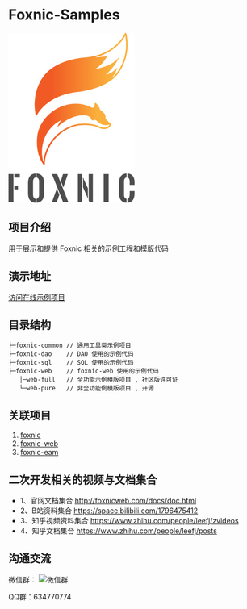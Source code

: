 # Foxnic-Samples

![Foxnic](foxnic-web/webfull/view/view-example/src/main/resources/static/images/foxnic-250.jpg)


## 项目介绍
用于展示和提供 Foxnic 相关的示例工程和模版代码

## 演示地址
[访问在线示例项目](http://eam-demo.rainbooow.com:8089/login.html)

## 目录结构

```
├─foxnic-common // 通用工具类示例项目
├─foxnic-dao    // DAO 使用的示例代码
├─foxnic-sql    // SQL 使用的示例代码
├─foxnic-web    // foxnic-web 使用的示例代码
   │─web-full   // 全功能示例模版项目 , 社区版许可证
   └─web-pure   // 非全功能例模版项目 , 开源

```

## 关联项目
1. [foxnic](https://gitee.com/LeeFJ/foxnic)
2. [foxnic-web](https://gitee.com/LeeFJ/foxnic-web)
3. [foxnic-eam](https://gitee.com/lank/eam)


## 二次开发相关的视频与文档集合
- 1、官网文档集合 http://foxnicweb.com/docs/doc.html
- 2、B站资料集合 https://space.bilibili.com/1796475412
- 3、知乎视频资料集合 https://www.zhihu.com/people/leefj/zvideos
- 4、知乎文档集合 https://www.zhihu.com/people/leefj/posts

## 沟通交流 

微信群：
![微信群](https://gitee.com/LeeFJ/foxnic-web/raw/master/view/view-console/src/main/resources/static/assets/images/wx.png)

QQ群：634770774